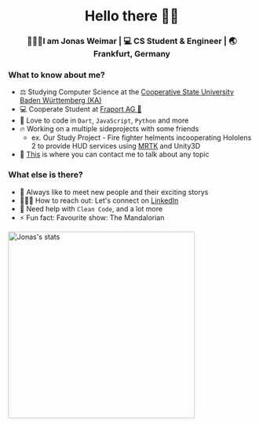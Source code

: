 <div align="center">
  <h1>Hello there ✌🏽</h1>
</div>

<div align="center">
  <h3> 🙆🏼‍♂️I am Jonas Weimar | 💻 CS Student & Engineer | 🌏 Frankfurt, Germany </h3>
</div>


### What to know about me?
- ⚖️ Studying Computer Science at the <a href="https://www.karlsruhe.dhbw.de/startseite.html" target="_blank">Cooperative State University Baden Württemberg (KA)</a>
- 💻 Cooperate Student at <a href="https://www.fraport.de" target="_blank">Fraport AG 🛫</a>
- 🌱 Love to code in `Dart`, `JavaScript`, `Python` and more
- 🔥 Working on a multiple sideprojects with some friends
    - ex. Our Study Project - Fire fighter helments incooperating Hololens 2 to provide HUD services using [MRTK](https://github.com/jonas-weimar/MixedRealityToolkit-Unity) and Unity3D
- 🚀 [This](https://www.linkedin.com/in/jonas-weimar-34b10b189/) is where you can contact me to talk about any topic

### What else is there?
- 💭 Always like to meet new people and their exciting storys
- 🙋🏼‍♂️ How to reach out: Let's connect on [LinkedIn](https://www.linkedin.com/in/jonas-weimar-34b10b189/)
- 🥴 Need help with `Clean Code`, and a lot more
- ⚡ Fun fact: Favourite show: The Mandalorian

<img align="left" src="https://github-readme-stats.vercel.app/api/?username=jonas-weimar&show_icons=true&theme=graywhite" alt="Jonas's stats" width="380px"/>
